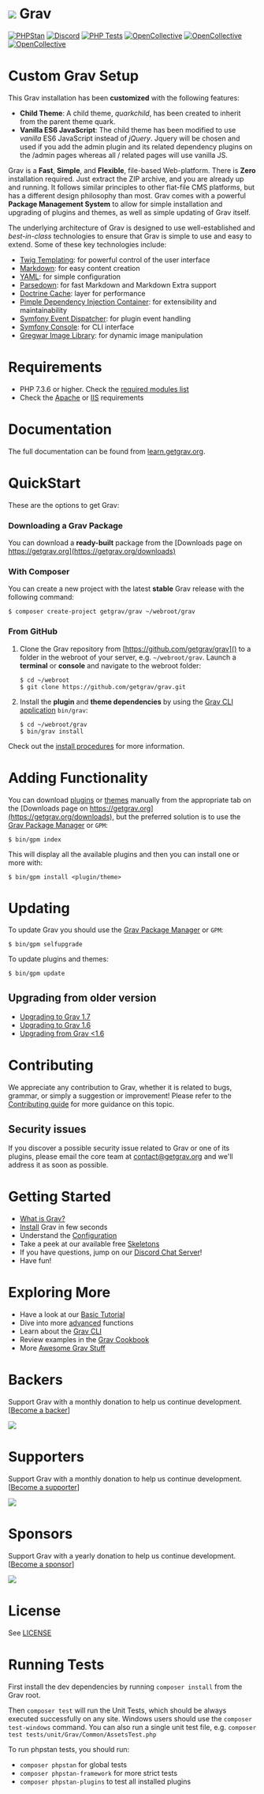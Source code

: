 # ![](https://avatars1.githubusercontent.com/u/8237355?v=2&s=50) Grav

[![PHPStan](https://img.shields.io/badge/PHPStan-enabled-brightgreen.svg?style=flat)](https://github.com/phpstan/phpstan)
[![Discord](https://img.shields.io/discord/501836936584101899.svg?logo=discord&colorB=728ADA&label=Discord%20Chat)](https://chat.getgrav.org)
 [![PHP Tests](https://github.com/getgrav/grav/workflows/PHP%20Tests/badge.svg?branch=develop)](https://github.com/getgrav/grav/actions?query=workflow%3A%22PHP+Tests%22) [![OpenCollective](https://opencollective.com/grav/tiers/backers/badge.svg?label=Backers&color=brightgreen)](#backers) [![OpenCollective](https://opencollective.com/grav/tiers/supporters/badge.svg?label=Supporters&color=brightgreen)](#supporters) [![OpenCollective](https://opencollective.com/grav/tiers/sponsors/badge.svg?label=Sponsors&color=brightgreen)](#sponsors)

# Custom Grav Setup
This Grav installation has been **customized** with the following features:

* **Child Theme**: A child theme, *quarkchild*, has been created to inherit from the parent theme quark.
* **Vanilla ES6 JavaScript**: The child theme has been modified to use *vanilla* ES6 JavaScript instead of *jQuery*. Jquery will be chosen and used if you add the admin plugin and its related dependency plugins on the /admin pages whereas all / related pages will use vanilla JS. 

Grav is a **Fast**, **Simple**, and **Flexible**, file-based Web-platform.  There is **Zero** installation required.  Just extract the ZIP archive, and you are already up and running.  It follows similar principles to other flat-file CMS platforms, but has a different design philosophy than most. Grav comes with a powerful **Package Management System** to allow for simple installation and upgrading of plugins and themes, as well as simple updating of Grav itself.

The underlying architecture of Grav is designed to use well-established and _best-in-class_ technologies to ensure that Grav is simple to use and easy to extend. Some of these key technologies include:

* [Twig Templating](https://twig.symfony.com/): for powerful control of the user interface
* [Markdown](https://en.wikipedia.org/wiki/Markdown): for easy content creation
* [YAML](https://yaml.org): for simple configuration
* [Parsedown](https://parsedown.org/): for fast Markdown and Markdown Extra support
* [Doctrine Cache](https://www.doctrine-project.org/projects/doctrine-orm/en/latest/reference/caching.html): layer for performance
* [Pimple Dependency Injection Container](https://github.com/silexphp/Pimple): for extensibility and maintainability
* [Symfony Event Dispatcher](https://symfony.com/doc/current/components/event_dispatcher/introduction.html): for plugin event handling
* [Symfony Console](https://symfony.com/doc/current/components/console/introduction.html): for CLI interface
* [Gregwar Image Library](https://github.com/Gregwar/Image): for dynamic image manipulation

# Requirements

- PHP 7.3.6 or higher. Check the [required modules list](https://learn.getgrav.org/basics/requirements#php-requirements)
- Check the [Apache](https://learn.getgrav.org/basics/requirements#apache-requirements) or [IIS](https://learn.getgrav.org/basics/requirements#iis-requirements) requirements

# Documentation

The full documentation can be found from [learn.getgrav.org](https://learn.getgrav.org).

# QuickStart

These are the options to get Grav:

### Downloading a Grav Package

You can download a **ready-built** package from the [Downloads page on https://getgrav.org](https://getgrav.org/downloads)

### With Composer

You can create a new project with the latest **stable** Grav release with the following command:

```
$ composer create-project getgrav/grav ~/webroot/grav
```

### From GitHub

1. Clone the Grav repository from [https://github.com/getgrav/grav]() to a folder in the webroot of your server, e.g. `~/webroot/grav`. Launch a **terminal** or **console** and navigate to the webroot folder:
   ```
   $ cd ~/webroot
   $ git clone https://github.com/getgrav/grav.git
   ```

2. Install the **plugin** and **theme dependencies** by using the [Grav CLI application](https://learn.getgrav.org/advanced/grav-cli) `bin/grav`:
   ```
   $ cd ~/webroot/grav
   $ bin/grav install
   ```

Check out the [install procedures](https://learn.getgrav.org/basics/installation) for more information.

# Adding Functionality

You can download [plugins](https://getgrav.org/downloads/plugins) or [themes](https://getgrav.org/downloads/themes) manually from the appropriate tab on the [Downloads page on https://getgrav.org](https://getgrav.org/downloads), but the preferred solution is to use the [Grav Package Manager](https://learn.getgrav.org/advanced/grav-gpm) or `GPM`:

```
$ bin/gpm index
```

This will display all the available plugins and then you can install one or more with:

```
$ bin/gpm install <plugin/theme>
```

# Updating

To update Grav you should use the [Grav Package Manager](https://learn.getgrav.org/advanced/grav-gpm) or `GPM`:

```
$ bin/gpm selfupgrade
```

To update plugins and themes:

```
$ bin/gpm update
```

## Upgrading from older version

* [Upgrading to Grav 1.7](https://learn.getgrav.org/16/advanced/grav-development/grav-17-upgrade-guide)
* [Upgrading to Grav 1.6](https://learn.getgrav.org/16/advanced/grav-development/grav-16-upgrade-guide)
* [Upgrading from Grav <1.6](https://learn.getgrav.org/16/advanced/grav-development/grav-15-upgrade-guide)

# Contributing
We appreciate any contribution to Grav, whether it is related to bugs, grammar, or simply a suggestion or improvement! Please refer to the [Contributing guide](CONTRIBUTING.md) for more guidance on this topic.

## Security issues
If you discover a possible security issue related to Grav or one of its plugins, please email the core team at contact@getgrav.org and we'll address it as soon as possible.

# Getting Started

* [What is Grav?](https://learn.getgrav.org/basics/what-is-grav)
* [Install](https://learn.getgrav.org/basics/installation) Grav in few seconds
* Understand the [Configuration](https://learn.getgrav.org/basics/grav-configuration)
* Take a peek at our available free [Skeletons](https://getgrav.org/downloads/skeletons)
* If you have questions, jump on our [Discord Chat Server](https://chat.getgrav.org)!
* Have fun!

# Exploring More

* Have a look at our [Basic Tutorial](https://learn.getgrav.org/basics/basic-tutorial)
* Dive into more [advanced](https://learn.getgrav.org/advanced) functions
* Learn about the [Grav CLI](https://learn.getgrav.org/cli-console/grav-cli)
* Review examples in the [Grav Cookbook](https://learn.getgrav.org/cookbook)
* More [Awesome Grav Stuff](https://github.com/getgrav/awesome-grav)

# Backers
Support Grav with a monthly donation to help us continue development. [[Become a backer](https://opencollective.com/grav/contribute)]

<img src="https://opencollective.com/grav/tiers/backers.svg?avatarHeight=36&width=600" />


# Supporters
Support Grav with a monthly donation to help us continue development. [[Become a supporter](https://opencollective.com/grav/contribute)]

<img src="https://opencollective.com/grav/tiers/supporters.svg?avatarHeight=36&width=600" />


# Sponsors
Support Grav with a yearly donation to help us continue development. [[Become a sponsor](https://opencollective.com/grav/contribute)]

<img src="https://opencollective.com/grav/tiers/sponsors.svg?avatarHeight=36&width=600" />

# License

See [LICENSE](LICENSE.txt)


[gitflow-model]: http://nvie.com/posts/a-successful-git-branching-model/
[gitflow-extensions]: https://github.com/nvie/gitflow

# Running Tests

First install the dev dependencies by running `composer install` from the Grav root.

Then `composer test` will run the Unit Tests, which should be always executed successfully on any site.
Windows users should use the `composer test-windows` command.
You can also run a single unit test file, e.g. `composer test tests/unit/Grav/Common/AssetsTest.php`

To run phpstan tests, you should run:

* `composer phpstan` for global tests
* `composer phpstan-framework` for more strict tests
* `composer phpstan-plugins` to test all installed plugins
